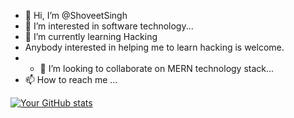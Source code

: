 - 👋 Hi, I’m @ShoveetSingh
- 👀 I’m interested in software technology...
- 🌱 I’m currently learning Hacking
- Anybody interested in helping me to learn hacking is welcome.
- - 💞️ I’m looking to collaborate on MERN technology stack...
- 📫 How to reach me ...

<!---
ShoveetSingh/ShoveetSingh is a ✨ special ✨ repository because its `README.md` (this file) appears on your GitHub profile.
You can click the Preview link to take a look at your changes.
--->
[![Your GitHub stats](https://github-readme-stats.vercel.app/api?username=ShoveetSingh&show_icons=true&count_private=true&hide=contribs,prs)](https://github.com/anuraghazra/github-readme-stats)

